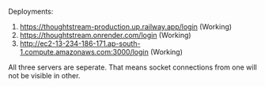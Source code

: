 Deployments:
1) https://thoughtstream-production.up.railway.app/login    (Working)
2) https://thoughtstream.onrender.com/login    (Working)
3) http://ec2-13-234-186-171.ap-south-1.compute.amazonaws.com:3000/login    (Working)


All three servers are seperate. That means socket connections from one will not be visible in other.